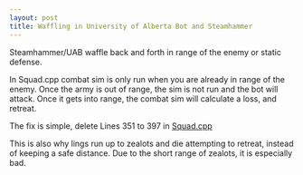 ```yaml
---
layout: post
title: Waffling in University of Alberta Bot and Steamhammer
---
```


Steamhammer/UAB waffle back and forth in range of the enemy or static defense.

In Squad.cpp combat sim is only run when you are already in range of the enemy. Once the army is out of range, the sim is not run and the bot will attack. Once it gets into range, the combat sim will calculate a loss, and retreat.

The fix is simple, delete Lines 351 to 397 in [Squad.cpp](https://github.com/kant2002/steamhammer/blob/master/Steamhammer/Source/Squad.cpp#L351)



This is also why lings run up to zealots and die attempting to retreat, instead of keeping a safe distance. Due to the short range of zealots, it is especially bad.
